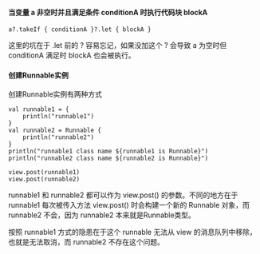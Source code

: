 #### 当变量 a 非空时并且满足条件 conditionA 时执行代码块 blockA

```
a?.takeIf { conditionA }?.let { blockA }
```
这里的坑在于 .let 前的 ? 容易忘记，如果没加这个 ? 会导致 a 为空时但 conditionA 满足时 blockA 也会被执行。

#### 创建Runnable实例

创建Runnable实例有两种方式

```
val runnable1 = {
	println("runnable1")
}
val runnable2 = Runnable {
	println("runnable2")
}
println("runnable1 class name ${runnable1 is Runnable}")
println("runnable2 class name ${runnable2 is Runnable}")

view.post(runnable1)
view.post(runnable2)
```
runnable1 和 runnable2 都可以作为 view.post() 的参数。不同的地方在于 runnable1 每次被传入方法 view.post() 时会构建一个新的 Runnable 对象，而 runnable2 不会，因为 runnable2 本来就是Runnable类型。

按照 runnable1 方式的隐患在于这个 runnable 无法从 view 的消息队列中移除，也就是无法取消，而 runnable2 不存在这个问题。


